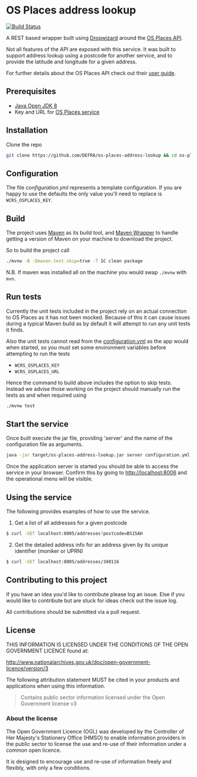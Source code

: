 # OS Places address lookup

[![Build Status](https://travis-ci.org/DEFRA/os-places-address-lookup.svg?branch=master)](https://travis-ci.org/DEFRA/os-places-address-lookup)

A REST based wrapper built using [Dropwizard](http://dropwizard.io/) around the [OS Places API](http://www.ordnancesurvey.co.uk/business-and-government/products/os-places/index.html).

Not all features of the API are exposed with this service. It was built to support address lookup using a postcode for another service, and to provide the latitude and longitude for a given address.

For further details about the OS Places API check out their [user guide](http://www.ordnancesurvey.co.uk/docs/user-guides/os-places-user-guide-technical-specification.pdf).

## Prerequisites

* [Java Open JDK 8](http://openjdk.java.net/install/)
* Key and URL for [OS Places service](http://www.ordnancesurvey.co.uk/business-and-government/products/os-places/index.html)

## Installation

Clone the repo

```bash
git clone https://github.com/DEFRA/os-places-address-lookup && cd os-places-address-lookup
```

## Configuration

The file *configuration.yml* represents a template configuration. If you are happy to use the defaults the only value you'll need to replace is `WCRS_OSPLACES_KEY`.

## Build

The project uses [Maven](https://maven.apache.org/) as its build tool, and [Maven Wrapper](https://github.com/takari/maven-wrapper) to handle getting a version of Maven on your machine to download the project.

So to build the project call

```bash
./mvnw -B -Dmaven.test.skip=true -T 1C clean package
```

N.B. If maven was installed all on the machine you would swap `./mvnw` with `mvn`.

## Run tests

Currently the unit tests included in the project rely on an actual connection to OS Places as it has not been mocked. Because of this it can cause issues during a typical Maven build as by default it will attempt to run any unit tests it finds.

Also the unit tests cannot read from the [configuration.yml](configuration.yml) as the app would when started, so you must set some environment variables before attempting to run the tests

- `WCRS_OSPLACES_KEY`
- `WCRS_OSPLACES_URL`

Hence the command to build above includes the option to skip tests. Instead we advise those working on the project should manually run the tests as and when required using

```bash
./mvnw test
```

## Start the service

Once built execute the jar file, providing 'server' and the name of the configuration file as arguments.

```bash
java -jar target/os-places-address-lookup.jar server configuration.yml
```

Once the application server is started you should be able to access the service in your browser. Confirm this by going to [http://localhost:8006](http://localhost:8006) and the operational menu will be visible.

## Using the service

The following provides examples of how to use the service.

1) Get a list of all addresses for a given postcode

```bash
$ curl -GET localhost:8005/addresses?postcode=BS15AH
```

2) Get the detailed address info for an address given by its unique identifier (moniker or UPRN)

```bash
$ curl -GET localhost:8005/addresses/340116
```

## Contributing to this project

If you have an idea you'd like to contribute please log an issue. Else if you would like to contribute but are stuck for ideas check out the issue log.

All contributions should be submitted via a pull request.

## License

THIS INFORMATION IS LICENSED UNDER THE CONDITIONS OF THE OPEN GOVERNMENT LICENCE found at:

http://www.nationalarchives.gov.uk/doc/open-government-licence/version/3

The following attribution statement MUST be cited in your products and applications when using this information.

>Contains public sector information licensed under the Open Government license v3

### About the license

The Open Government Licence (OGL) was developed by the Controller of Her Majesty's Stationery Office (HMSO) to enable information providers in the public sector to license the use and re-use of their information under a common open licence.

It is designed to encourage use and re-use of information freely and flexibly, with only a few conditions.
